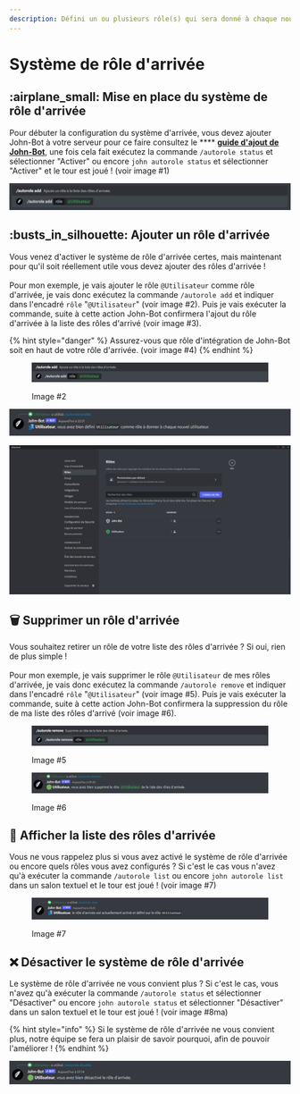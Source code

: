 ```yaml
---
description: Défini un ou plusieurs rôle(s) qui sera donné à chaque nouvel utilisateur.
---
```


# Système de rôle d'arrivée

## :airplane\_small: Mise en place du système de rôle d'arrivée

Pour débuter la configuration du système d'arrivée, vous devez ajouter John-Bot à votre serveur pour ce faire consultez le **** [**guide d'ajout de John-Bot**](../#ajouter-john-bot-a-votre-serveur-discord), une fois cela fait exécutez la commande `/autorole status` et sélectionner "Activer" ou encore `john autorole status`  et sélectionner "Activer" et le tour est joué ! (voir image #1)

![Image #1](../.gitbook/assets/autoroleview.png)

## :busts\_in\_silhouette: Ajouter un rôle d'arrivée

Vous venez d'activer le système de rôle d'arrivée certes, mais maintenant pour qu'il soit réellement utile vous devez ajouter des rôles d'arrivée !\
\
Pour mon exemple, je vais ajouter le rôle `@Utilisateur` comme rôle d'arrivée, je vais donc exécutez la commande `/autorole add` et indiquer dans l'encadré `rôle`  "`@Utilisateur`" (voir image #2). Puis je vais exécuter la commande, suite à cette action John-Bot confirmera l'ajout du rôle d'arrivée à la liste des rôles d'arrivé (voir image #3).

{% hint style="danger" %}
Assurez-vous que rôle d'intégration de John-Bot soit en haut de votre rôle d'arrivée. (voir image #4)
{% endhint %}

<figure><img src="../.gitbook/assets/AutoRoleAddSlash.png" alt=""><figcaption><p>Image #2</p></figcaption></figure>

![Image #3](../.gitbook/assets/AutoRoleConfirme.png)

![image #4](../.gitbook/assets/John-BotRoles.png)

## :wastebasket: Supprimer un rôle d'arrivée

Vous souhaitez retirer un rôle de votre liste des rôles d'arrivée ? Si oui, rien de plus simple !\
\
Pour mon exemple, je vais supprimer le rôle `@Utilisateur` de mes rôles d'arrivée, je vais donc exécutez la commande `/autorole remove` et indiquer dans l'encadré `rôle`  "`@Utilisateur`" (voir image #5). Puis je vais exécuter la commande, suite à cette action John-Bot confirmera la suppression du rôle de ma liste des rôles d'arrivé (voir image #6).

<figure><img src="../.gitbook/assets/AutoRoleRemove.png" alt=""><figcaption><p>Image #5</p></figcaption></figure>

<figure><img src="../.gitbook/assets/AutoRoleRemoveConfirme.png" alt=""><figcaption><p>Image #6</p></figcaption></figure>

## :eyes: Afficher la liste des rôles d'arrivée

Vous ne vous rappelez plus si vous avez activé le système de rôle d'arrivée ou encore quels rôles vous avez configurés ? Si c'est le cas vous n'avez qu'à exécuter la commande `/autorole list` ou encore `john autorole list` dans un salon textuel et le tour est joué ! (voir image #7)

<figure><img src="../.gitbook/assets/AutoRoleView.png" alt=""><figcaption><p>Image #7</p></figcaption></figure>

## :x: Désactiver le système de rôle d'arrivée

Le système de rôle d'arrivée ne vous convient plus ? Si c'est le cas, vous n'avez qu'à exécuter la commande `/autorole status` et sélectionner "Désactiver" ou encore `john autorole status`  et sélectionner "Désactiver" dans un salon textuel et le tour est joué ! (voir image #8ma)

{% hint style="info" %}
Si le système de rôle d'arrivée ne vous convient plus, notre équipe se fera un plaisir de savoir pourquoi, afin de pouvoir l'améliorer !
{% endhint %}

![Image #8](../.gitbook/assets/AutoRoleDisable.png)
